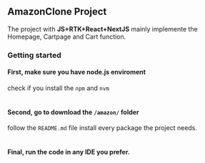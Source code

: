 ## AmazonClone Project
The project with **__JS+RTK+React+NextJS__**
mainly implemente the Homepage, Cartpage and Cart function.

### Getting started
#### First, make sure you have node.js enviroment
check if you install the ```npm``` and ```nvm```
<br />
<br />
#### Second, go to download the ```/amazon/``` folder
follow the ```README.md``` file install every package the project needs.
<br />
<br />
#### Final, run the code in any IDE you prefer.





